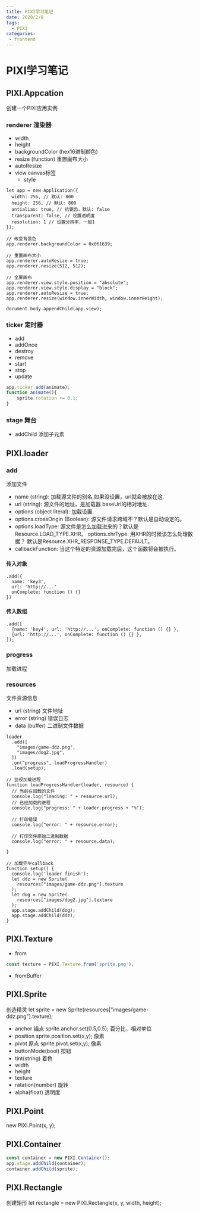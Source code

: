 ```yaml
---
title: PIXI学习笔记
date: 2020/2/8
tags:
  - PIXI
categories:
 - frontend
---
```


# PIXI学习笔记

## PIXI.Appcation
创建一个PIXI应用实例

### renderer 渲染器
- width
- height
- backgroundColor (hex16进制颜色)
- resize (function) 重置画布大小
- autoResize 
- view canvas标签
  - style
```
let app = new Application({
  width: 256, // 默认: 800
  height: 256, // 默认: 800                   
  antialias: true, // 抗锯齿，默认: false
  transparent: false, // 设置透明度
  resolution: 1 // 设置分辨率，一般1
});

// 改变背景色
app.renderer.backgroundColor = 0x061639;

// 重置画布大小
app.renderer.autoResize = true;
app.renderer.resize(512, 512);

// 全屏画布
app.renderer.view.style.position = "absolute";
app.renderer.view.style.display = "block";
app.renderer.autoResize = true;
app.renderer.resize(window.innerWidth, window.innerHeight);

document.body.appendChild(app.view);
```

### ticker 定时器
- add
- addOnce
- destroy
- remove
- start
- stop
- update
```js
app.ticker.add(animate);
function animate(){
	sprite.rotation += 0.1;
}
```
### stage 舞台
- addChild 添加子元素

## PIXI.loader

### add 
添加文件
- name (string): 加载源文件的别名,如果没设置，url就会被放在这.
- url (string): 源文件的地址，是加载器 baseUrl的相对地址.
- options (object literal): 加载设置.
- options.crossOrigin (Boolean): 源文件请求跨域不？默认是自动设定的。
- options.loadType: 源文件是怎么加载进来的？默认是Resource.LOAD_TYPE.XHR。 options.xhrType: 用XHR的时候该怎么处理数据？ 默认是Resource.XHR_RESPONSE_TYPE.DEFAULT。
- callbackFunction: 当这个特定的资源加载完后，这个函数将会被执行。

#### 传入对象
```
.add({
  name: 'key3',
  url: 'http://...'
  onComplete: function () {}
})
```

#### 传入数组
```
.add([
  {name: 'key4', url: 'http://...', onComplete: function () {} },
  {url: 'http://...', onComplete: function () {} },
]);
```

### progress
加载进程

### resources
文件资源信息
- url (string) 文件地址
- error (string) 错误日志
- data (buffer) 二进制文件数据

```
loader
  .add([
    "images/game-ddz.png",
    "images/dog2.jpg",
  ])
  .on("progress", loadProgressHandler)
  .load(setup);

// 监视加载进程
function loadProgressHandler(loader, resource) {
  // 当前在加载的文件
  console.log("loading: " + resource.url);
  // 已经加载的进程
  console.log("progress: " + loader.progress + "%");

  // 打印错误
  console.log("error: " + resource.error);

  // 打印文件原始二进制数据
  console.log("error: " + resource.data);

}

// 加载完毕callback
function setup() {
  console.log('loader finish');
  let ddz = new Sprite(
    resources["images/game-ddz.png"].texture
  );
  let dog = new Sprite(
    resources["images/dog2.jpg"].texture
  );
  app.stage.addChild(dog);
  app.stage.addChild(ddz);
}
```

## PIXI.Texture
- from
```js
const texture = PIXI.Texture.from('sprite.png');
```
- fromBuffer

## PIXI.Sprite
创造精灵
let sprite = new Sprite(resources["images/game-ddz.png"].texture);
- anchor 锚点
  sprite.anchor.set(0.5,0.5); 百分比，相对单位
- position
  sprite.position.set(x,y); 像素
- pivot 原点
  sprite.pivot.set(x,y); 像素
- buttonMode(bool) 按钮
- tint(string) 着色
- width
- height
- texture
- ratation(number) 旋转
- alpha(float) 透明度

## PIXI.Point
new PIXI.Point(x, y);

## PIXI.Container
```js
const container = new PIXI.Container();
app.stage.addChild(container);
container.addChild(sprite);
```

## PIXI.Rectangle
创建矩形
let rectangle = new PIXI.Rectangle(x, y, width, height);

